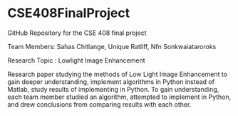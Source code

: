 # CSE408FinalProject

GitHub Repository for the CSE 408 final project

Team Members: Sahas Chitlange, Unique Ratliff, Nfn Sonkwaiataroroks

Research Topic : Lowlight Image Enhancement

Research paper studying the methods of Low Light Image Enhancement to gain deeper understanding,
implement algorithms in Python instead of Matlab, study results of implementing in Python.
To gain understanding, each team member studied an algorithm, attempted to implement in Python,
and drew conclusions from comparing results with each other.

